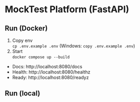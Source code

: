 # MockTest Platform (FastAPI)

## Run (Docker)
1) Copy env  
   `cp .env.example .env`  (Windows: `copy .env.example .env`)
2) Start  
   `docker compose up --build`

- Docs: http://localhost:8080/docs  
- Health: http://localhost:8080/healthz  
- Ready: http://localhost:8080/readyz

## Run (local)
